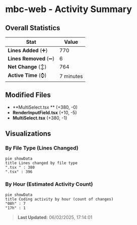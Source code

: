 # mbc-web - Activity Summary 

## Overall Statistics

| Stat                   | Value                                                             |
| ---------------------- | ----------------------------------------------------------------- |
| **Lines Added** (➕)   | 770                                          |
| **Lines Removed** (➖) | 6                                        |
| **Net Change** (↕)    | 764                |
| **Active Time** (⌚)   | 7 minutes |


## Modified Files
- **MultiSelect.tsx ** (+380, -0)
- **RenderInputField.tsx** (+10, -5)
- **MultiSelect.tsx** (+380, -1)

## Visualizations

### By File Type (Lines Changed)

```mermaid
pie showData
title Lines changed by file type
".tsx " : 380
".tsx" : 396
```

### By Hour (Estimated Activity Count)

```mermaid
pie showData
title Coding activity by hour (count of changes)
"08h" : 7
"17h" : 1
```


> **Last Updated:** 06/02/2025, 17:14:01